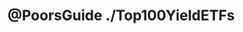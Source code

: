 # @PoorsGuide ./Top100YieldETFs 

<table id="data-table">
    <thead>
      <tr>
        <!-- Table headers will go here -->
      </tr>
    </thead>
    <tbody>
      <!-- Table data will go here -->
    </tbody>
  </table>
  <script>
    document.addEventListener('DOMContentLoaded', function() {
      const sheetUrl = 'https://docs.google.com/spreadsheets/d/e/2PACX-1vSm02-ccjaMk1wVhrlnlO5z9_3iavHhVB87VzO7NTCtlfhHfkDXyuLOmVLbgWOkggQlU59Mg8jdQjOj/pub?gid=1154281212&single=true&output=csv';

      fetch(sheetUrl)
        .then(response => response.text())
        .then(data => {
          const rows = data.split('\n');
          const table = document.getElementById('data-table');
          const headers = rows[0].split(',');

          // Populate headers
          let theadHTML = '';
          headers.forEach(header => {
            theadHTML += `<th>${header}</th>`;
          });
          table.querySelector('thead tr').innerHTML = theadHTML;

          // Populate data rows
          let tbodyHTML = '';
          rows.slice(1).forEach(row => {
            if (row) {
              const cells = row.split(',');
              tbodyHTML += '<tr>';
              cells.forEach(cell => {
                tbodyHTML += `<td>${cell}</td>`;
              });
              tbodyHTML += '</tr>';
            }
          });
          table.querySelector('tbody').innerHTML = tbodyHTML;
        })
        .catch(error => console.error('Error fetching the Google Sheet:', error));
    });
  </script>
